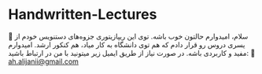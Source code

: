 # Handwritten-Lectures

🔸 سلام، امیدوارم حالتون خوب باشه. توی این ریپازیتوری جزوه‌های دستنویس خودم از یسری دروس رو قرار دادم که هم توی دانشگاه به کار میاد، هم کنکور ارشد. امیدوارم مفید و کاربردی باشه. در صورت نیاز از طریق ایمیل زیر میتونید با من در ارتباط باشید:
📧 ah.alijanii@gmail.com

